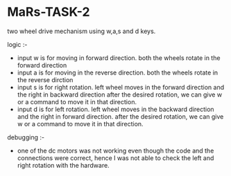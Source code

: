 # MaRs-TASK-2
two wheel drive mechanism using w,a,s and d keys.

logic :-
* input w is for moving in forward direction.
  both the wheels rotate in the forward direction
* input a is for moving in the reverse direction.
  both the wheels rotate in the reverse dirction
* input s is for right rotation.
  left wheel moves in the forward direction and the right in backward direction
  after the desired rotation, we can give w or a command to move it in that direction.
* input d is for left rotation.
  left wheel moves in the backward direction and the right in forward direction.
  after the desired rotation, we can give w or a command to move it in that direction.
  
debugging :-
* one of the dc motors was not working even though the code and the connections were correct, hence I was not able to check the left and right rotation with the hardware.
